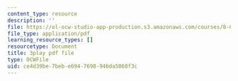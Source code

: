 ```yaml
---
content_type: resource
description: ''
file: https://ol-ocw-studio-app-production.s3.amazonaws.com/courses/8-01sc-classical-mechanics-fall-2016/ce4d39be7bebe6947698946da5068f3c_pb5hUGBjS3A.pdf
file_type: application/pdf
learning_resource_types: []
resourcetype: Document
title: 3play pdf file
type: OCWFile
uid: ce4d39be-7beb-e694-7698-946da5068f3c
---
```

